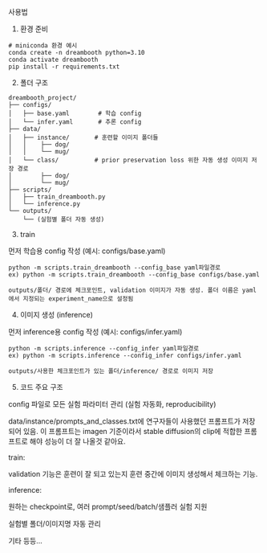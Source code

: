 사용법
1. 환경 준비
```
# miniconda 환경 예시
conda create -n dreambooth python=3.10
conda activate dreambooth
pip install -r requirements.txt
```
2. 폴더 구조
```
dreambooth_project/
├── configs/
│   ├── base.yaml        # 학습 config
│   └── infer.yaml       # 추론 config
├── data/
│   ├── instance/       # 훈련할 이미지 폴더들
│   │    ├── dog/       
│   │    └── mug/
│   └── class/          # prior preservation loss 위한 자동 생성 이미지 저장 경로
│        ├── dog/
│        └── mug/
├── scripts/
│   ├── train_dreambooth.py
│   └── inference.py
└── outputs/
    └── (실험별 폴더 자동 생성)
```
3. train

먼저 학습용 config 작성 (예시: configs/base.yaml)
```
python -m scripts.train_dreambooth --config_base yaml파일경로
ex) python -m scripts.train_dreambooth --config_base configs/base.yaml

outputs/폴더/ 경로에 체크포인트, validation 이미지가 자동 생성. 폴더 이름은 yaml에서 지정되는 experiment_name으로 설정됨
```

4. 이미지 생성 (inference)
 
먼저 inference용 config 작성 (예시: configs/infer.yaml)
```
python -m scripts.inference --config_infer yaml파일경로
ex) python -m scripts.inference --config_infer configs/infer.yaml

outputs/사용한 체크포인트가 있는 폴더/inference/ 경로로 이미지 저장
```
5. 코드 주요 구조

config 파일로 모든 실험 파라미터 관리 (실험 자동화, reproducibility)

data/instance/prompts_and_classes.txt에 연구자들이 사용했던 프롬프트가 저장되어 있음. 
이 프롬프트는 imagen 기준이라서 stable diffusion의 clip에 적합한 프롬프트로 해야 성능이 더 잘 나올것 같아요.

train:

validation 기능은 훈련이 잘 되고 있는지 훈련 중간에 이미지 생성해서 체크하는 기능.

inference:

원하는 checkpoint로, 여러 prompt/seed/batch/샘플러 실험 지원

실험별 폴더/이미지명 자동 관리

기타 등등...